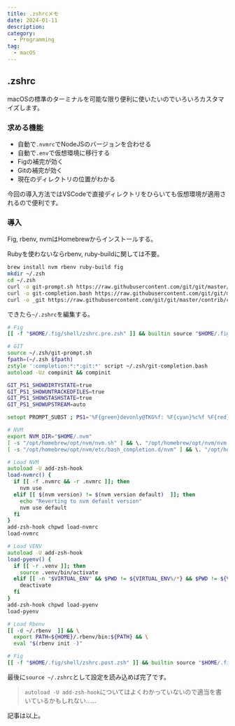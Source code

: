 ```yaml
---
title: .zshrcメモ 
date: 2024-01-11
description: 
category:
  - Programming
tag:
  - macOS
---
```


## .zshrc

macOSの標準のターミナルを可能な限り便利に使いたいのでいろいろカスタマイズします。

### 求める機能

- 自動で`.nvmrc`でNodeJSのバージョンを合わせる
- 自動で`.env`で仮想環境に移行する
- Figの補完が効く
- Gitの補完が効く
- 現在のディレクトリの位置がわかる

今回の導入方法ではVSCodeで直接ディレクトリをひらいても仮想環境が適用されるので便利です。

### 導入

Fig, rbenv, nvmはHomebrewからインストールする。

Rubyを使わないならrbenv, ruby-buildに関しては不要。

```zsh
brew install nvm rbenv ruby-build fig
mkdir ~/.zsh
cd ~/.zsh
curl -o git-prompt.sh https://raw.githubusercontent.com/git/git/master/contrib/completion/git-prompt.sh
curl -o git-completion.bash https://raw.githubusercontent.com/git/git/master/contrib/completion/git-completion.bash
curl -o _git https://raw.githubusercontent.com/git/git/master/contrib/completion/git-completion.zsh
```

できたら`~/.zshrc`を編集する。

```zsh
# Fig
[[ -f "$HOME/.fig/shell/zshrc.pre.zsh" ]] && builtin source "$HOME/.fig/shell/zshrc.pre.zsh"

# GIT
source ~/.zsh/git-prompt.sh
fpath=(~/.zsh $fpath)
zstyle ':completion:*:*:git:*' script ~/.zsh/git-completion.bash
autoload -Uz compinit && compinit

GIT_PS1_SHOWDIRTYSTATE=true
GIT_PS1_SHOWUNTRACKEDFILES=true
GIT_PS1_SHOWSTASHSTATE=true
GIT_PS1_SHOWUPSTREAM=auto

setopt PROMPT_SUBST ; PS1='%F{green}devonly@TKG%f: %F{cyan}%c%f %F{red}$(__git_ps1 "(%s)")%f\$ '

# NVM
export NVM_DIR="$HOME/.nvm"
[ -s "/opt/homebrew/opt/nvm/nvm.sh" ] && \. "/opt/homebrew/opt/nvm/nvm.sh"
[ -s "/opt/homebrew/opt/nvm/etc/bash_completion.d/nvm" ] && \. "/opt/homebrew/opt/nvm/etc/bash_completion.d/nvm"

# Load NVM
autoload -U add-zsh-hook
load-nvmrc() {
  if [[ -f .nvmrc && -r .nvmrc ]]; then
    nvm use
  elif [[ $(nvm version) != $(nvm version default)  ]]; then
    echo "Reverting to nvm default version"
    nvm use default
  fi
}
add-zsh-hook chpwd load-nvmrc
load-nvmrc

# Load VENV 
autoload -U add-zsh-hook
load-pyenv() {
  if [[ -r .venv ]]; then
    source .venv/bin/activate
  elif [[ -n "$VIRTUAL_ENV" && $PWD != ${VIRTUAL_ENV%/*} && $PWD != ${VIRTUAL_ENV%/*}/* ]]; then
    deactivate
  fi
}
add-zsh-hook chpwd load-pyenv
load-pyenv

# Load Rbenv
[[ -d ~/.rbenv  ]] && \
  export PATH=${HOME}/.rbenv/bin:${PATH} && \
  eval "$(rbenv init -)"

# Fig
[[ -f "$HOME/.fig/shell/zshrc.post.zsh" ]] && builtin source "$HOME/.fig/shell/zshrc.post.zsh"
```

最後に`source ~/.zshrc`として設定を読み込めば完了です。

> `autoload -U add-zsh-hook`についてはよくわかっていないので適当を書いているかもしれない......

記事は以上。